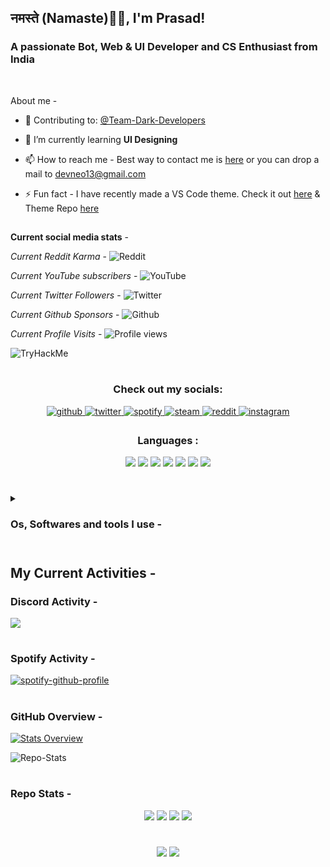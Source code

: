 <h2>नमस्ते (Namaste)🙏🏻, I'm Prasad!
<!--<img src="./kali-preview-boot.gif" alt="Kali" width="225" height="225"></h2>-->
<h3>A passionate Bot, Web & UI Developer and CS Enthusiast from India</h3>

<br>

About me -
- 🔭 Contributing to: [@Team-Dark-Developers](https://github.com/Team-Dark-Developers)

- 🌱 I’m currently learning **UI Designing**

- 📫 How to reach me - Best way to contact me is [here](https://itzzneo13.github.io/contact.html) or you can drop a mail to devneo13@gmail.com

- ⚡ Fun fact - I have recently made a VS Code theme. Check it out [here](https://marketplace.visualstudio.com/items?itemName=ItzzNeo1305.minimal-theme) & Theme Repo [here](https://github.com/ItzzNeo13/Minimal-Theme)

##

**Current social media stats** -

_Current Reddit Karma_ - ![Reddit](https://img.shields.io/reddit/user-karma/combined/neomaster13?style=social)

_Current YouTube subscribers_ - ![YouTube](https://img.shields.io/youtube/channel/subscribers/UCQk5c315mey6VOzdB8Rhs5w?style=social)

_Current Twitter Followers_ - ![Twitter](https://img.shields.io/twitter/follow/itzzneo13?style=social)

_Current Github Sponsors_ - ![Github](https://img.shields.io/github/sponsors/Itzzneo13)

_Current Profile Visits_ - ![Profile views](https://gpvc.arturio.dev/ItzzNeo13)
 
<img src="https://tryhackme-badges.s3.amazonaws.com/ItzzNeo13.png" alt="TryHackMe">
 
#
 
<h3 align="center">Check out my socials: </h3>
<div align="center">
<a href="https://github.com/ItzzNeo13" target="_blank">
<img src=https://img.shields.io/badge/github-%2324292e.svg?&style=for-the-badge&logo=github&logoColor=white alt=github style="margin-bottom: 5px;" />
</a>
<a href="https://twitter.com/ItzzNeo13" target="_blank">
<img src=https://img.shields.io/badge/twitter-%2300acee.svg?&style=for-the-badge&logo=twitter&logoColor=white alt=twitter style="margin-bottom: 5px;" />
</a>
<a href="https://open.spotify.com/user/dc90xmqlj32pxk5pqxwdyxt8w?si=UjaAw4VzRBeY9YSRkRFKPA" target="_blank">
<img src=https://img.shields.io/badge/Spotify-1ED760?&style=for-the-badge&logo=spotify&logoColor=white alt=spotify style="margin-bottom: 5px;" />
</a>
<a href="https://steamcommunity.com/id/itzzneo13/" target="_blank">
<img src=https://img.shields.io/badge/steam-%23000000.svg?style=for-the-badge&logo=steam&logoColor=white alt=steam style="margin-bottom: 5px;" />
</a>
<a href="https://www.reddit.com/user/neomaster13" target="_blank">
<img src=https://img.shields.io/badge/Reddit-FF4500?style=for-the-badge&logo=reddit&logoColor=white alt=reddit style="margin-bottom: 5px;" />
</a>
<a href="https://discord.gg/VbbnMzV9RZ" target="_blank">
<img src=https://img.shields.io/badge/%3CDiscord%3E-%237289DA.svg?style=for-the-badge&logo=discord&logoColor=white alt=instagram style="margin-bottom: 5px;" />
</a>
 
</div>


<h3 align="center">Languages :</h3>
<div align="center">
<img src="https://img.shields.io/badge/C-3776AB?style=for-the-badge&logo=c&logoColor=white">
<img src="https://img.shields.io/badge/Python-FFD43B?style=for-the-badge&logo=python&logoColor=black">
<img src="https://img.shields.io/badge/HTML-F06529?style=for-the-badge&logo=html5&logoColor=white">
<img src="https://img.shields.io/badge/JSON-000000.svg?style=for-the-badge&logo=JSON&logoColor=white">
<!--<br>-->
<img src="https://img.shields.io/badge/CSS-2965F1?&style=for-the-badge&logo=css3&logoColor=white">
<img src="https://img.shields.io/badge/Markdown-000000?style=for-the-badge&logo=markdown&logoColor=white">
<img src="https://img.shields.io/badge/Tailwind_CSS-38B2AC?style=for-the-badge&logo=tailwind-css&logoColor=white">
</div>

#

<details><summary><h3>Os, Softwares and tools I use - </h3></summary><h4>OS:</h4>
<div>
<img src="https://img.shields.io/badge/Windows-0078D6.svg?style=for-the-badge&logo=Windows&logoColor=white" alt="Windows">
<a href="https://kali.org"><img src="https://img.shields.io/badge/Kali%20Linux-557C94.svg?style=for-the-badge&logo=Kali-Linux&logoColor=white" alt="Kali Linux"></a>
<img src="https://img.shields.io/badge/Android-3DDC84.svg?style=for-the-badge&logo=Android&logoColor=white" at="Android">
</div>


#

<h4>Softwares & tools:</h4>
<div>
<a href="https://code.visualstudio.com/"><img src="https://img.shields.io/badge/Visual%20Studio%20Code-007ACC.svg?style=for-the-badge&logo=Visual-Studio-Code&logoColor=white" alt="VS Code"></a>
<a href="https://figma.com"><img src="https://img.shields.io/badge/Figma-F24E1E.svg?style=for-the-badge&logo=Figma&logoColor=white" alt"Figma">
<a href="https://www.canva.com/"><img src="https://img.shields.io/badge/Canva-00C4CC.svg?style=for-the-badge&logo=Canva&logoColor=white" alt="Canva">
<a href="https://dribbble.com/"><img src="https://img.shields.io/badge/Dribbble-EA4C89.svg?style=for-the-badge&logo=Dribbble&logoColor=white" alt="Dribbble"></a><br>
<a href="https://stackoverflow.com"><img src="https://img.shields.io/badge/Stack%20Overflow-F58025.svg?style=for-the-badge&logo=Stack-Overflow&logoColor=white" alt="Stack Overflow"></a>
<a href="https://spotify.com"><img src="https://img.shields.io/badge/Spotify-1DB954.svg?style=for-the-badge&logo=Spotify&logoColor=white" alt="Spotify"></a>
<a href="https://fonts.google.com"><img src="https://img.shields.io/badge/Google%20Fonts-4285F4.svg?style=for-the-badge&logo=Google-Fonts&logoColor=white" alt="Google Fonts"></a>
<a href="https://shields.io"><img src="https://img.shields.io/badge/Shields.io-000000.svg?style=for-the-badge&logo=shieldsdotio&logoColor=white" alt="shield.io"></a>
<a href="https://www.dolby.com/experience/samsung/"><img src="https://img.shields.io/badge/Dolby-000000.svg?style=for-the-badge&logo=Dolby&logoColor=white" alt="Dolby"></a>
<a href="https://www.mozilla.org/en-US/firefox/new/"><img src="https://img.shields.io/badge/Firefox%20Browser-FF7139.svg?style=for-the-badge&logo=Firefox-Browser&logoColor=white" alt="Firefox"></a>
<a href="https://brave.com/"><img src="https://img.shields.io/badge/Brave-FB542B.svg?style=for-the-badge&logo=Brave&logoColor=white" alt="Brave"></a>
<a href="https://pages.github.com/"><img src="https://img.shields.io/badge/GitHub%20Pages-222222.svg?style=for-the-badge&logo=GitHub-Pages&logoColor=white" alt="GitHubPages"></a>
<a href="https://railway.app/"><img src="https://img.shields.io/badge/Railway-0B0D0E.svg?style=for-the-badge&logo=Railway&logoColor=white" alt="Railway"></a>
<a href="https://chrome.google.com/webstore/detail/ublock-origin/cjpalhdlnbpafiamejdnhcphjbkeiagm?hl=en"><img src="https://img.shields.io/badge/uBlock%20Origin-800000.svg?style=for-the-badge&logo=uBlock-Origin&logoColor=white" alt="UBlockOrigin"></a>
<a href="https://www.wikipedia.org/"><img src="https://img.shields.io/badge/Wikipedia-000000.svg?style=for-the-badge&logo=Wikipedia&logoColor=white" alt="Wikipedia"></a>
</div>
</details>

#


## My Current Activities -

### Discord Activity -
<a href="https://discord.com/users/756200102342688788"><img src="https://lanyard.cnrad.dev/api/756200102342688788?theme=dark&idleMessage=Minimal%20|%20Stoic%20|%20Eudaimonia"></a>

#

### Spotify Activity - 

[![spotify-github-profile](https://spotify-github-profile.vercel.app/api/view?uid=dc90xmqlj32pxk5pqxwdyxt8w&cover_image=true&theme=novatorem&bar_color=53b14f&bar_color_cover=true)](https://spotify-github-profile.vercel.app/api/view?uid=dc90xmqlj32pxk5pqxwdyxt8w&redirect=true)
#

### GitHub Overview - 

[![Stats Overview](https://raw.githubusercontent.com/ItzzNeo13/github-stats-transparent/output/generated/overview.svg)](https://github.com/rahul-jha98/github-stats-transparent)

![Repo-Stats](https://github-readme-stats.vercel.app/api/top-langs/?username=ItzzNeo13&theme=dark)

#
### Repo Stats - 
<div align="center">
<img src="https://img.shields.io/badge/Made%20with-Markdown-1f425f.svg">
<img src="https://img.shields.io/github/stars/ItzzNeo13/ItzzNeo13.svg">
<img src="https://img.shields.io/github/forks/ItzzNeo13/ItzzNeo13.svg">
<img src="https://img.shields.io/badge/Maintained%3F-yes-green.svg">

 #
 
 <a href="https://github.com/ItzzNeo13" alt="https://github.com/ItzzNeo13"><img src="https://img.shields.io/static/v1?style=for-the-badge&label=CREATED%20BY&message=ItzzNeo13&color=000000"></a>
<img src="https://img.shields.io/github/license/ItzzNeo13/ItzzNeo13?style=for-the-badge">
</div>

#

 
